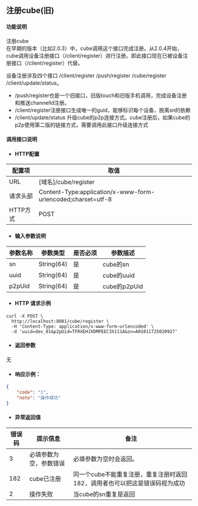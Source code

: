 ## 注册cube\(旧\)

#### 功能说明

注册cube  
在早期的版本（比如2.0.3）中，cube调用这个接口完成注册。从2.0.4开始，cube调用设备注册接口（/client/register）进行注册。即此接口现在已被设备注册接口（/client/register）代替。

设备注册涉及四个接口 /client/register /push/register /cube/register /client/update/status。

* /push/register也是一个旧接口，旧版touch和旧版手机调用，完成设备注册和推送channelId注册。
* /client/register注册接口生成唯一的guid，能够标识每个设备，脱离sn的依赖
* /client/update/status 升级cube的p2p连接方式。cube注册后，如果cube的p2p使用第二版的链接方式，需要调用此接口升级连接方式

#### 调用接口说明

* #### HTTP配置

| 配置项 | 取值 |
| --- | --- |
| URL | \[域名\]/cube/register |
| 请求头部 | Content-Type:application/x-www-form-urlencoded;charset=utf-8 |
| HTTP方式 | POST |

* #### 输入参数说明

| 参数名称 | 参数类型 | 是否必须 | 参数描述 |
| --- | --- | --- | --- |
| sn | String\(64\) | 是 | cube的sn |
| uuid | String\(64\) | 是 | cube的uuid |
| p2pUid | String\(64\) | 是 | cube的p2pUid |

* #### HTTP 请求示例

```
curl -X POST \
  http://localhost:8081/cube/register \
  -H 'Content-Type: application/x-www-form-urlencoded' \
  -d 'uuid=dev_01&p2pUid=TFRXEHJXDMPEEC3X111A&sn=A01011725020927'
```

* #### 返回参数

无

* #### 响应示例：

```json
{
    "code": "1",
    "note": "操作成功"
}
```

* #### 异常返回值

| 错误码 | 提示信息 | 备注 |
| --- | --- | --- |
| 3 | 必填参数为空，参数错误 | 必填参数为空时会返回。 |
| 182 | cube已注册 | 同一个cube不能重复注册，重复注册时返回182，调用者也可以把这是错误码视为成功 |
| 2 | 操作失败 | 当cube的sn重复是返回 |



